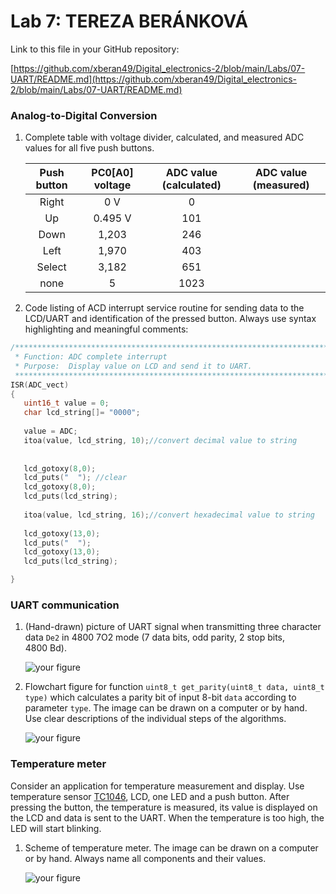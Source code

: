 # Lab 7: TEREZA BERÁNKOVÁ

Link to this file in your GitHub repository:

[https://github.com/xberan49/Digital_electronics-2/blob/main/Labs/07-UART/README.md](https://github.com/xberan49/Digital_electronics-2/blob/main/Labs/07-UART/README.md)


### Analog-to-Digital Conversion

1. Complete table with voltage divider, calculated, and measured ADC values for all five push buttons.

   | **Push button** | **PC0[A0] voltage** | **ADC value (calculated)** | **ADC value (measured)** |
   | :-: | :-: | :-: | :-: |
   | Right  | 0&nbsp;V | 0   |  |
   | Up     | 0.495&nbsp;V | 101 |  |
   | Down   |  1,203 | 246 |  |
   | Left   | 1,970 | 403 |  |
   | Select | 3,182 | 651 |  |
   | none   | 5 | 1023 |  |

2. Code listing of ACD interrupt service routine for sending data to the LCD/UART and identification of the pressed button. Always use syntax highlighting and meaningful comments:

```c
/**********************************************************************
 * Function: ADC complete interrupt
 * Purpose:  Display value on LCD and send it to UART.
 **********************************************************************/
ISR(ADC_vect)
{
   uint16_t value = 0;
   char lcd_string[]= "0000";
   
   value = ADC;
   itoa(value, lcd_string, 10);//convert decimal value to string
   
   
   lcd_gotoxy(8,0);
   lcd_puts("  "); //clear
   lcd_gotoxy(8,0);
   lcd_puts(lcd_string);
   
   itoa(value, lcd_string, 16);//convert hexadecimal value to string
   
   lcd_gotoxy(13,0);
   lcd_puts("  ");
   lcd_gotoxy(13,0);
   lcd_puts(lcd_string);

}
```


### UART communication

1. (Hand-drawn) picture of UART signal when transmitting three character data `De2` in 4800 7O2 mode (7 data bits, odd parity, 2 stop bits, 4800&nbsp;Bd).

   ![your figure]()

2. Flowchart figure for function `uint8_t get_parity(uint8_t data, uint8_t type)` which calculates a parity bit of input 8-bit `data` according to parameter `type`. The image can be drawn on a computer or by hand. Use clear descriptions of the individual steps of the algorithms.

   ![your figure]()


### Temperature meter

Consider an application for temperature measurement and display. Use temperature sensor [TC1046](http://ww1.microchip.com/downloads/en/DeviceDoc/21496C.pdf), LCD, one LED and a push button. After pressing the button, the temperature is measured, its value is displayed on the LCD and data is sent to the UART. When the temperature is too high, the LED will start blinking.

1. Scheme of temperature meter. The image can be drawn on a computer or by hand. Always name all components and their values.

   ![your figure]()
